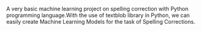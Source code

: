 A very basic machine learning project on spelling correction with Python programming language.With the use of textblob library in Python, we can easily create Machine Learning Models for the task of Spelling Corrections.

